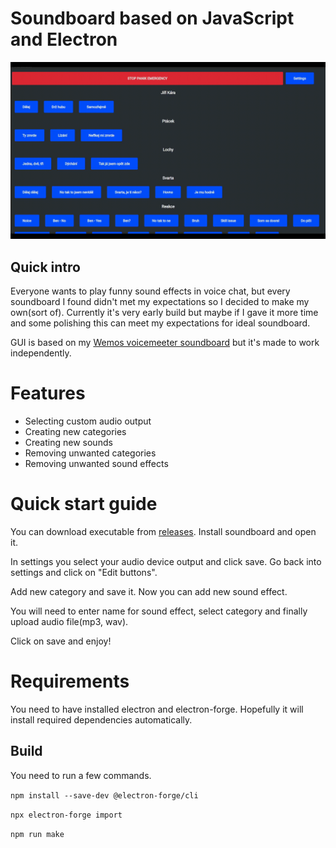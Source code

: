 # Soundboard based on JavaScript and Electron

![Image1](img/1.0.0.gif)
## Quick intro
Everyone wants to play funny sound effects in voice chat, but every soundboard I found didn't met my expectations so I decided to make my own(sort of).
Currently it's very early build but maybe if I gave it more time and some polishing this can meet my expectations for ideal soundboard.

GUI is based on my [Wemos voicemeeter soundboard](https://github.com/smaartscz/Wemos-Voicemeeter/) but it's made to work independently.
# Features
- Selecting custom audio output
- Creating new categories
- Creating new sounds
- Removing unwanted categories
- Removing unwanted sound effects

# Quick start guide
You can download executable from [releases](../../releases/). Install soundboard and open it.

In settings you select your audio device output and click save. Go back into settings and click on "Edit buttons".

Add new category and save it. Now you can add new sound effect.

You will need to enter name for sound effect, select category and finally upload audio file(mp3, wav).

Click on save and enjoy!

# Requirements
You need to have installed electron and electron-forge. Hopefully it will install required dependencies automatically.
## Build
You need to run a few commands.

`npm install --save-dev @electron-forge/cli`

`npx electron-forge import`

`npm run make`
